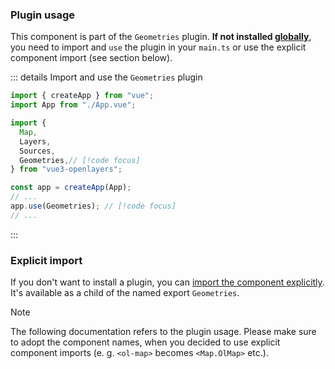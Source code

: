 ### Plugin usage

This component is part of the `Geometries` plugin.
**If not installed [globally](/get-started#usage-as-plugin)**, you need to import and `use` the plugin in your `main.ts` or use the explicit component import (see section below).

::: details Import and use the `Geometries` plugin

```ts {8,13} [main.ts]
import { createApp } from "vue";
import App from "./App.vue";

import {
  Map,
  Layers,
  Sources,
  Geometries,// [!code focus]
} from "vue3-openlayers";

const app = createApp(App);
// ...
app.use(Geometries); // [!code focus]
// ...
```

:::

### Explicit import

If you don't want to install a plugin, you can [import the component explicitly](/get-started#usage-explicit-import).
It's available as a child of the named export `Geometries`.

> [!NOTE]
> The following documentation refers to the plugin usage.
> Please make sure to adopt the component names, when you decided to use explicit component imports (e. g. `<ol-map>` becomes `<Map.OlMap>` etc.).
